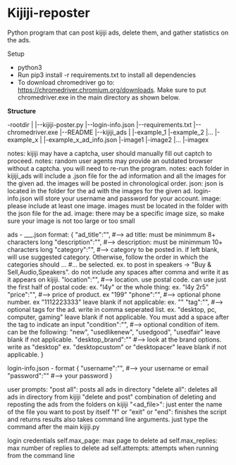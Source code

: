 # Kijiji-reposter
Python program that can post kijiji ads, delete them, and gather statistics on the ads.

Setup
- python3
- Run pip3 install -r requirements.txt to install all dependencies
- To download chromedriver go to: https://chromedriver.chromium.org/downloads. Make sure to put chromedriver.exe in the main directory as shown below.


__Structure__

-rootdir
    |
    |--kijiji-poster.py
    |--login-info.json
    |--requirements.txt
    |--chromedriver.exe
    |--README
    |--kijiji_ads
        |
        |-example_1
        |-example_2
        |...
        |-example_x
            |
            |-example_x_ad_info.json
            |-image1
            |-image2
            |...
            |-imagex

notes: kijiji may have a captcha, user should manually fill out captch to proceed.
notes: random user agents may provide an outdated browser without a captcha. you will need to re-run the program.
notes: each folder in kijiji_ads will include a .json file for the ad information and all the images for the given ad. the images will be posted in chronological order.
json: json is located in the folder for the ad with the images for the given ad.
login-info.json will store your username and password for your account.
image: please include at least one image. images must be located in the folder with the json file for the ad.
image: there may be a specific image size, so make sure your image is not too large or too small

ads - ___.json format:
{
    "ad_title":"",      #--> ad title: must be minimmum 8+ characters long
    "description":"",   #--> description: must be minimmum 10+ characters long
    "category":"",      #--> category to be posted in. if left blank, will use suggested category. Otherwise, follow the order in which the categories should ...
                        #... be selected. ex. to post in speakers -> "Buy & Sell,Audio,Speakers". do not include any spaces after comma and write it as it appears on kijiji.
    "location":"",      #--> location. use postal code. can use just the first half of postal code: ex. "l4y" or the whole thing: ex. "l4y 2r5"
    "price":"",         #--> price of product. ex "199"
    "phone":"",         #--> optional phone number. ex "1112223333" leave blank if not applicable: ex. ""
    "tag":"",           #--> optional tags for the ad. write in comma seperated list. ex. "desktop, pc, computer, gaming" leave blank if not applicable. You must add a space after the tag to indicate an input
    "condition":"",     #--> optional condition of item. can be the following: "new", "usedlikenew", "usedgood", "usedfair" leave blank if not applicable.
    "desktop_brand":""  #--> look at the brand options. write as "desktop<brand>" ex. "desktopcustom" or "desktopacer" leave blank if not applicable.
}

login-info.json - format
{
    "username":"", #--> your username or email
    "password":""  #--> your password
}


user prompts:
"post all": posts all ads in directory
"delete all": deletes all ads in directory from kijiji
"delete and post" combination of deleting and reposting the ads from the folders on kijiji
"<ad_file>": just enter the name of the file you want to post by itself
"f" or "exit" or "end": finishes the script and returns results
also takes command line arguments. just type the command after the main kijiji.py 

login credentials
self.max_page: max page to delete ad
self.max_replies: max number of replies to delete ad
self.attempts: attempts when running from the command line
